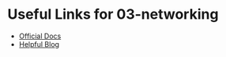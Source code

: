 # Useful Links for 03-networking

- [Official Docs](https://example.com)
- [Helpful Blog](https://example.com)
